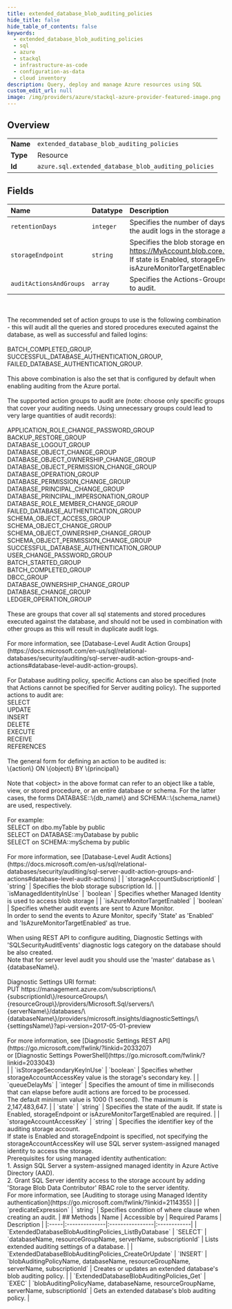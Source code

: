 ```yaml
---
title: extended_database_blob_auditing_policies
hide_title: false
hide_table_of_contents: false
keywords:
  - extended_database_blob_auditing_policies
  - sql
  - azure    
  - stackql
  - infrastructure-as-code
  - configuration-as-data
  - cloud inventory
description: Query, deploy and manage Azure resources using SQL
custom_edit_url: null
image: /img/providers/azure/stackql-azure-provider-featured-image.png
---
```

  
    

## Overview
<table><tbody>
<tr><td><b>Name</b></td><td><code>extended_database_blob_auditing_policies</code></td></tr>
<tr><td><b>Type</b></td><td>Resource</td></tr>
<tr><td><b>Id</b></td><td><code>azure.sql.extended_database_blob_auditing_policies</code></td></tr>
</tbody></table>

## Fields
| Name | Datatype | Description |
|:-----|:---------|:------------|
| `retentionDays` | `integer` | Specifies the number of days to keep in the audit logs in the storage account. |
| `storageEndpoint` | `string` | Specifies the blob storage endpoint (e.g. https://MyAccount.blob.core.windows.net). If state is Enabled, storageEndpoint or isAzureMonitorTargetEnabled is required. |
| `auditActionsAndGroups` | `array` | Specifies the Actions-Groups and Actions to audit.
<br />
<br />The recommended set of action groups to use is the following combination - this will audit all the queries and stored procedures executed against the database, as well as successful and failed logins:
<br />
<br />BATCH_COMPLETED_GROUP,
<br />SUCCESSFUL_DATABASE_AUTHENTICATION_GROUP,
<br />FAILED_DATABASE_AUTHENTICATION_GROUP.
<br />
<br />This above combination is also the set that is configured by default when enabling auditing from the Azure portal.
<br />
<br />The supported action groups to audit are (note: choose only specific groups that cover your auditing needs. Using unnecessary groups could lead to very large quantities of audit records):
<br />
<br />APPLICATION_ROLE_CHANGE_PASSWORD_GROUP
<br />BACKUP_RESTORE_GROUP
<br />DATABASE_LOGOUT_GROUP
<br />DATABASE_OBJECT_CHANGE_GROUP
<br />DATABASE_OBJECT_OWNERSHIP_CHANGE_GROUP
<br />DATABASE_OBJECT_PERMISSION_CHANGE_GROUP
<br />DATABASE_OPERATION_GROUP
<br />DATABASE_PERMISSION_CHANGE_GROUP
<br />DATABASE_PRINCIPAL_CHANGE_GROUP
<br />DATABASE_PRINCIPAL_IMPERSONATION_GROUP
<br />DATABASE_ROLE_MEMBER_CHANGE_GROUP
<br />FAILED_DATABASE_AUTHENTICATION_GROUP
<br />SCHEMA_OBJECT_ACCESS_GROUP
<br />SCHEMA_OBJECT_CHANGE_GROUP
<br />SCHEMA_OBJECT_OWNERSHIP_CHANGE_GROUP
<br />SCHEMA_OBJECT_PERMISSION_CHANGE_GROUP
<br />SUCCESSFUL_DATABASE_AUTHENTICATION_GROUP
<br />USER_CHANGE_PASSWORD_GROUP
<br />BATCH_STARTED_GROUP
<br />BATCH_COMPLETED_GROUP
<br />DBCC_GROUP
<br />DATABASE_OWNERSHIP_CHANGE_GROUP
<br />DATABASE_CHANGE_GROUP
<br />LEDGER_OPERATION_GROUP
<br />
<br />These are groups that cover all sql statements and stored procedures executed against the database, and should not be used in combination with other groups as this will result in duplicate audit logs.
<br />
<br />For more information, see [Database-Level Audit Action Groups](https://docs.microsoft.com/en-us/sql/relational-databases/security/auditing/sql-server-audit-action-groups-and-actions#database-level-audit-action-groups).
<br />
<br />For Database auditing policy, specific Actions can also be specified (note that Actions cannot be specified for Server auditing policy). The supported actions to audit are:
<br />SELECT
<br />UPDATE
<br />INSERT
<br />DELETE
<br />EXECUTE
<br />RECEIVE
<br />REFERENCES
<br />
<br />The general form for defining an action to be audited is:
<br />\{action\} ON \{object\} BY \{principal\}
<br />
<br />Note that &lt;object&gt; in the above format can refer to an object like a table, view, or stored procedure, or an entire database or schema. For the latter cases, the forms DATABASE::\{db_name\} and SCHEMA::\{schema_name\} are used, respectively.
<br />
<br />For example:
<br />SELECT on dbo.myTable by public
<br />SELECT on DATABASE::myDatabase by public
<br />SELECT on SCHEMA::mySchema by public
<br />
<br />For more information, see [Database-Level Audit Actions](https://docs.microsoft.com/en-us/sql/relational-databases/security/auditing/sql-server-audit-action-groups-and-actions#database-level-audit-actions) |
| `storageAccountSubscriptionId` | `string` | Specifies the blob storage subscription Id. |
| `isManagedIdentityInUse` | `boolean` | Specifies whether Managed Identity is used to access blob storage |
| `isAzureMonitorTargetEnabled` | `boolean` | Specifies whether audit events are sent to Azure Monitor. 
<br />In order to send the events to Azure Monitor, specify 'State' as 'Enabled' and 'IsAzureMonitorTargetEnabled' as true.
<br />
<br />When using REST API to configure auditing, Diagnostic Settings with 'SQLSecurityAuditEvents' diagnostic logs category on the database should be also created.
<br />Note that for server level audit you should use the 'master' database as \{databaseName\}.
<br />
<br />Diagnostic Settings URI format:
<br />PUT https://management.azure.com/subscriptions/\{subscriptionId\}/resourceGroups/\{resourceGroup\}/providers/Microsoft.Sql/servers/\{serverName\}/databases/\{databaseName\}/providers/microsoft.insights/diagnosticSettings/\{settingsName\}?api-version=2017-05-01-preview
<br />
<br />For more information, see [Diagnostic Settings REST API](https://go.microsoft.com/fwlink/?linkid=2033207)
<br />or [Diagnostic Settings PowerShell](https://go.microsoft.com/fwlink/?linkid=2033043)
<br /> |
| `isStorageSecondaryKeyInUse` | `boolean` | Specifies whether storageAccountAccessKey value is the storage's secondary key. |
| `queueDelayMs` | `integer` | Specifies the amount of time in milliseconds that can elapse before audit actions are forced to be processed.
<br />The default minimum value is 1000 (1 second). The maximum is 2,147,483,647. |
| `state` | `string` | Specifies the state of the audit. If state is Enabled, storageEndpoint or isAzureMonitorTargetEnabled are required. |
| `storageAccountAccessKey` | `string` | Specifies the identifier key of the auditing storage account. 
<br />If state is Enabled and storageEndpoint is specified, not specifying the storageAccountAccessKey will use SQL server system-assigned managed identity to access the storage.
<br />Prerequisites for using managed identity authentication:
<br />1. Assign SQL Server a system-assigned managed identity in Azure Active Directory (AAD).
<br />2. Grant SQL Server identity access to the storage account by adding 'Storage Blob Data Contributor' RBAC role to the server identity.
<br />For more information, see [Auditing to storage using Managed Identity authentication](https://go.microsoft.com/fwlink/?linkid=2114355) |
| `predicateExpression` | `string` | Specifies condition of where clause when creating an audit. |
## Methods
| Name | Accessible by | Required Params | Description |
|:-----|:--------------|:----------------|:------------|
| `ExtendedDatabaseBlobAuditingPolicies_ListByDatabase` | `SELECT` | `databaseName, resourceGroupName, serverName, subscriptionId` | Lists extended auditing settings of a database. |
| `ExtendedDatabaseBlobAuditingPolicies_CreateOrUpdate` | `INSERT` | `blobAuditingPolicyName, databaseName, resourceGroupName, serverName, subscriptionId` | Creates or updates an extended database's blob auditing policy. |
| `ExtendedDatabaseBlobAuditingPolicies_Get` | `EXEC` | `blobAuditingPolicyName, databaseName, resourceGroupName, serverName, subscriptionId` | Gets an extended database's blob auditing policy. |
